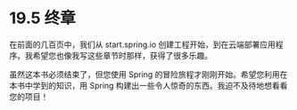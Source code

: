 # 19.5 终章

在前面的几百页中，我们从 start.spring.io 创建工程开始，到在云端部署应用程序。我希望您也像我写这些章节时那样，获得了很多乐趣。

虽然这本书必须结束了，但您使用 Spring 的冒险旅程才刚刚开始。希望您利用在本书中学到的知识，用 Spring 构建出一些令人惊奇的东西。我迫不及待地想看看您的项目！

